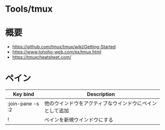# Tools/tmux

# 概要
- https://github.com/tmux/tmux/wiki/Getting-Started
- https://www.tohoho-web.com/ex/tmux.html
- https://tmuxcheatsheet.com/

# ペイン
| Key bind         | Description                                              |
|------------------|----------------------------------------------------------|
| :join-pane -s :2 | 他のウインドウをアクティブなウインドウにペインとして追加 |
| !                | ペインを新規ウインドウにする                             |

